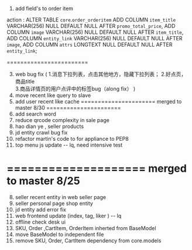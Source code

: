 
1. add field's to order item 

action : 
ALTER TABLE `core`.`order_orderitem` 
ADD COLUMN `item_title` VARCHAR(256) NULL DEFAULT NULL AFTER `promo_total_price`,
ADD COLUMN `image` VARCHAR(256) NULL DEFAULT NULL AFTER `item_title`,
ADD COLUMN `entity_link` VARCHAR(256) NULL DEFAULT NULL AFTER `image`,
ADD COLUMN `attrs` LONGTEXT NULL DEFAULT NULL AFTER `entity_link`;

========================

3. web bug fix (
    1.消息下拉列表，点击其他地方，隐藏下拉列表；
    2.好点页，商品title  
    3.商品详情页的用户点评中的标签bug（along fix）
    )
2. move recent like query to slave 
1. add user recent like cache
======================
merged to master 8/30 
======================
6.  add search word 
5.  reduce qrcode complexity in sale page 
4.  hao dian ye ,  seller products 
3.  jd entity crawl bug fix 
2.  refactor martin's code to for appliance to PEP8 
1.  top menu js update -- lq, need intensive test 

====================
merged to master 8/25
====================
8. seller recent entity in web seller page 
7. seller personal page shop entity 
6. jd entity add error fix 
5. web frontend update (index, tag, liker ) -- lq 
4. offline check desk ui
3. SKU, Order ,CartItem, OrderItem inherted from BaseModel
2. move BaseModel to independent file
1. remove SKU, Order, CartItem dependency from core.models